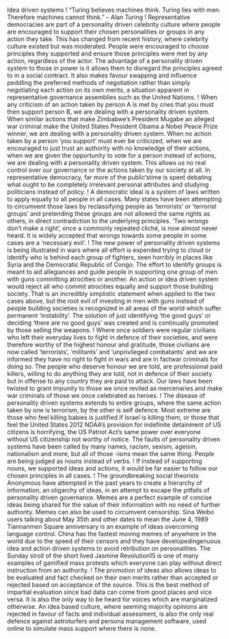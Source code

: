 Idea driven systems
!
“Turing believes machines think. Turing lies with men.
Therefore machines cannot think.” – Alan Turing
!
Representative democracies are part of a
personality driven celebrity culture where people are
encouraged to support their chosen personalities or groups
in any action they take. This has changed from recent
history, where celebrity culture existed but was moderated.
People were encouraged to choose principles they
supported and ensure those principles were met by any
action, regardless of the actor. The advantage of a
personality driven system to those in power is it allows
them to disregard the principles agreed to in a social
contract. It also makes favour swapping and influence
peddling the preferred methods of negotiation rather than
simply negotiating each action on its own merits, a
situation apparent in representative governance
assemblies such as the United Nations.
!
When any criticism of an action taken by person A
is met by cries that you must then support person B, we
are dealing with a personality driven system. When similar
actions that make Zimbabwe’s President Mugabe an
alleged war criminal make the United States President
Obama a Nobel Peace Prize winner, we are dealing with a
personality driven system. When no action taken by a
person ‘you support’ must ever be criticized, when we are
encouraged to just trust an authority with no knowledge of
their actions, when we are given the opportunity to vote
for a person instead of actions, we are dealing with a
personality driven system. This allows us no real control
over our governance or the actions taken by our society at
all. In representative democracy, far more of the public’stime is spent debating what ought to be completely
irrelevant personal attributes and studying politicians
instead of policy.
!
A democratic ideal is a system of laws written to
apply equally to all people in all cases. Many states have
been attempting to circumvent those laws by reclassifying
people as ‘terrorists’ or ‘terrorist groups’ and pretending
these groups are not allowed the same rights as others, in
direct contradiction to the underlying principles. ‘Two
wrongs don’t make a right’, once a commonly repeated
cliché, is now almost never heard. It is widely accepted
that wrongs towards some people in some cases are a
‘necessary evil’.
!
The new power of personality driven systems is
being illustrated in wars where all effort is expended
trying to cloud or identify who is behind each group of
fighters, seen horribly in places like Syria and the
Democratic Republic of Congo. The effort to identify
groups is meant to aid allegiances and guide people in
supporting one group of men with guns committing
atrocities or another. An action or idea driven system
would reject all who commit atrocities equally and support
those building society. That is an incredibly simplistic
statement when applied to the two cases above, but the
root evil of investing in men with guns instead of people
building societies is recognized in all areas of the world
which suffer permanent ‘instability’. The solution of just
identifying ‘the good guys’ or deciding ‘there are no good
guys’ was created and is continually promoted by those
selling the weapons.
!
Where once soldiers were regular civilians who left
their everyday lives to fight in defence of their societies,
and were therefore worthy of the highest honour and
gratitude, those civilians are now called ‘terrorists’,
‘militants’ and ‘unprivileged combatants’ and we are
informed they have no right to fight in wars and are in factwar criminals for doing so. The people who deserve
honour we are told, are professional paid killers, willing to
do anything they are told, not in defence of their society
but in offense to any country they are paid to attack. Our
laws have been twisted to grant impunity to those we once
reviled as mercenaries and make war criminals of those we
once celebrated as heroes.
!
The disease of personality driven systems extends
to entire groups, where the same action taken by one is
terrorism, by the other is self defence. Most extreme are
those who feel killing babies is justified if Israel is killing
them, or those that feel the United States 2012 NDAA’s
provision for indefinite detainment of US citizens is
horrifying, the US Patriot Act’s same power over everyone
without US citizenship not worthy of notice. The faults of
personality driven systems have been called by many
names, racism, sexism, ageism, nationalism and more, but
all of those -isms mean the same thing. People are being
judged as nouns instead of verbs.
!
If instead of supporting nouns, we supported ideas and
actions, it would be far easier to follow our chosen principles in
all cases.
!
The groundbreaking social theorists Anonymous
have attempted in the past years to create a hierarchy of
information, an oligarchy of ideas, in an attempt to escape
the pitfalls of personality driven governance. Memes are a
perfect example of concise ideas being shared for the value
of their information with no need of further authority.
Memes can also be used to circumvent censorship. Sina
Weibo users talking about May 35th and other dates to
mean the June 4, 1989 Tiannanmen Square anniversary is
an example of ideas overcoming language control. China
has the fastest moving memes of anywhere in the world
due to the speed of their censors and they have developedingenuous idea and action driven systems to avoid
retribution on personalities. The Sunday stroll of the short
lived Jasmine Revolution15 is one of many examples of
gamified mass protests which everyone can play without
direct instruction from an authority.
!
The promotion of ideas also allows ideas to be
evaluated and fact checked on their own merits rather than
accepted or rejected based on acceptance of the source.
This is the best method of impartial evaluation since bad
data can come from good places and vice versa. It is also
the only way to be heard for voices which are marginalized
otherwise. An idea based culture, where seeming majority
opinions are rejected in favour of facts and individual
assessment, is also the only real defence against
astroturfers and persona management software, used
online to simulate mass support where there is none.